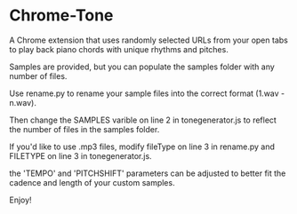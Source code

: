 # Chrome-Tone
A Chrome extension that uses randomly selected URLs from your open tabs to play back piano chords with unique rhythms and pitches.

Samples are provided, but you can populate the samples folder with any number of files. 

Use rename.py to rename your sample files into the correct format (1.wav - n.wav).

Then change the SAMPLES varible on line 2 in tonegenerator.js to reflect the number of files in the samples folder.

If you'd like to use .mp3 files, modify fileType on line 3 in rename.py and FILETYPE on line 3 in tonegenerator.js.

the 'TEMPO' and 'PITCHSHIFT' parameters can be adjusted to better fit the cadence and length of your custom samples. 


Enjoy!
